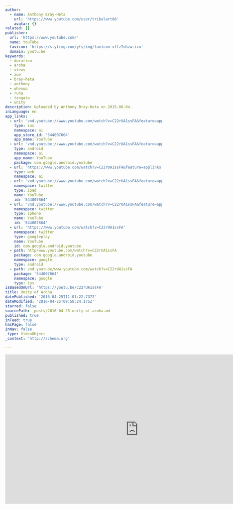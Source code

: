 ```yaml
---
author:
  - name: Anthony Bray-Heta
    url: 'https://www.youtube.com/user/tribalart88'
    avatar: {}
related: []
publisher:
  url: 'https://www.youtube.com/'
  name: YouTube
  favicon: 'https://s.ytimg.com/yts/img/favicon-vflz7uhzw.ico'
  domain: youtu.be
keywords:
  - duration
  - aroha
  - views
  - aue
  - bray-heta
  - anthony
  - whenua
  - ruha
  - tangata
  - unity
description: Uploaded by Anthony Bray-Heta on 2015-08-04.
inLanguage: en
app_links:
  - url: 'vnd.youtube://www.youtube.com/watch?v=C22rUA1ssFA&feature=applinks'
    type: ios
    namespace: ai
    app_store_id: '544007664'
    app_name: YouTube
  - url: 'vnd.youtube://www.youtube.com/watch?v=C22rUA1ssFA&feature=applinks'
    type: android
    namespace: ai
    app_name: YouTube
    package: com.google.android.youtube
  - url: 'https://www.youtube.com/watch?v=C22rUA1ssFA&feature=applinks'
    type: web
    namespace: ai
  - url: 'vnd.youtube://www.youtube.com/watch?v=C22rUA1ssFA&feature=applinks'
    namespace: twitter
    type: ipad
    name: YouTube
    id: '544007664'
  - url: 'vnd.youtube://www.youtube.com/watch?v=C22rUA1ssFA&feature=applinks'
    namespace: twitter
    type: iphone
    name: YouTube
    id: '544007664'
  - url: 'https://www.youtube.com/watch?v=C22rUA1ssFA'
    namespace: twitter
    type: googleplay
    name: YouTube
    id: com.google.android.youtube
  - path: http/www.youtube.com/watch?v=C22rUA1ssFA
    package: com.google.android.youtube
    namespace: google
    type: android
  - path: vnd.youtube/www.youtube.com/watch?v=C22rUA1ssFA
    package: '544007664'
    namespace: google
    type: ios
isBasedOnUrl: 'https://youtu.be/C22rUA1ssFA'
title: Unity of Aroha
datePublished: '2016-04-25T11:01:22.737Z'
dateModified: '2016-04-25T09:58:24.175Z'
starred: false
sourcePath: _posts/2016-04-25-unity-of-aroha.md
published: true
inFeed: true
hasPage: false
inNav: false
_type: VideoObject
_context: 'http://schema.org'

---
```

<iframe src="https://cdn.embedly.com/widgets/media.html?src=https%3A%2F%2Fwww.youtube.com%2Fembed%2FC22rUA1ssFA%3Ffeature%3Doembed&amp;url=https%3A%2F%2Fwww.youtube.com%2Fwatch%3Fv%3DC22rUA1ssFA%26feature%3Dyoutu.be&amp;image=https%3A%2F%2Fi.ytimg.com%2Fvi%2FC22rUA1ssFA%2Fhqdefault.jpg&amp;key=b7d04c9b404c499eba89ee7072e1c4f7&amp;type=text%2Fhtml&amp;schema=youtube" width="854" height="480" scrolling="no" frameborder="0" allowfullscreen="" style=""></iframe>
